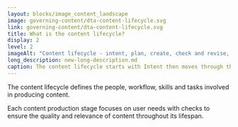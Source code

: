 ```yaml
---
layout: blocks/image_content_landscape
image: governing-content/dta-content-lifecycle.svg
link: governing-content/dta-content-lifecycle.svg
title: What is the content lifecycle?
display: 2
level: 2
imageAlt: "Content lifecycle - intent, plan, create, check and revise, sign off, publish, improve, remove."
long_description: new-long-description.md
caption: The content lifecycle starts with Intent then moves through the following stages; Plan, Create, Sign off, Publish and Maintain/Improve. This process is circular because after content has been published and it is being maintained, it goes back to the start of the process to run through and improve it. In this way we build in continual improvement.
---
```


The content lifecycle defines the people, workflow, skills and tasks involved in producing content.

Each content production stage focuses on user needs with checks to ensure the quality and relevance of content throughout its lifespan.
